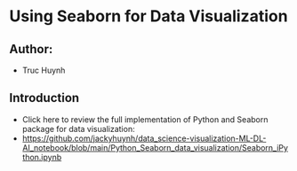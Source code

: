 # Using Seaborn for Data Visualization

## Author:
- Truc Huynh
## Introduction

- Click here to review the full implementation of Python and Seaborn package for data visualization:
- https://github.com/jackyhuynh/data_science-visualization-ML-DL-AI_notebook/blob/main/Python_Seaborn_data_visualization/Seaborn_iPython.ipynb 

